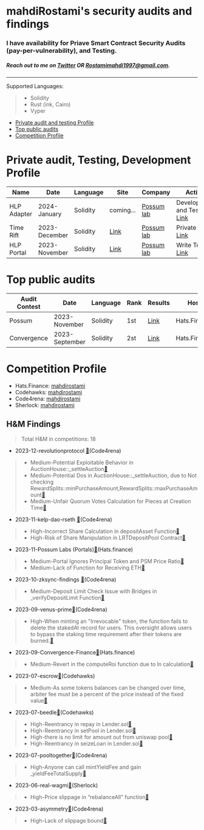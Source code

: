 # mahdiRostami's security audits and findings
### I have availability for Priave Smart Contract Security Audits (pay-per-vulnerability), and Testing. 
##### Reach out to me on [Twitter](https://twitter.com/0xmahdirostami) OR Rostamimahdi1997@gmail.com.

***
Supported Languages: 
> - Solidity
> - Rust (ink, Cairo)
> - Vyper

- [Private audit and testing Profile](#Private)
- [Top public audits](#Top)
- [Competition Profile](#Competition)


# <a name="Private"></a>Private audit, Testing, Development Profile

| Name       | Date          | Language | Site                                    | Company                                   | Action                                                                                                        |
| ---------- | ------------- | -------- | --------------------------------------- | ----------------------------------------- | ------------------------------------------------------------------------------------------------------------- |
| HLP Adapter| 2024-January  | Solidity | coming...                               | [Possum lab](https://www.possumlabs.io/)  | Development and Testing [Link](https://github.com/0xmahdirostami/Adapters)                                    |
| Time Rift  | 2023-December | Solidity | [Link](https://timerift.possumlabs.io/) | [Possum lab](https://www.possumlabs.io/)  | Private Audit [Link](https://github.com/0xmahdirostami/audits/tree/main/Private-audit/Time%20Rift/report.pdf) | 
| HLP Portal | 2023-November | Solidity | [Link](https://portals.possumlabs.io/)  | [Possum lab](https://www.possumlabs.io/)  | Write Tests [Link](https://github.com/PossumLabsCrypto/Portals/blob/main/test/V1/PortalUnit.t.sol)            | 

# <a name="Top"></a>Top public audits

| Audit Contest | Date            | Language | Rank | Results                                                                                                                        | Host         | 
| ------------- | --------------- | -------- | ---- | ------------------------------------------------------------------------------------------------------------------------------ | ------------ |
| Possum        |  2023-November  | Solidity | 1st  | [Link](https://app.hats.finance/audit-competitions/possum-labs-portals-0xed8965d49b8aeca763447d56e6da7f4e0506b2d3/leaderboard) | Hats.Finance |
| Convergence   |  2023-September | Solidity | 2st  | [Link](https://app.hats.finance/audit-competitions/convergence-finance-0x0e410e7af8e70fc5bffcdbfbdf1673ee7b3d0777/leaderboard) | Hats.Finance |

# <a name="Competition"></a>Competition Profile

- Hats.Finance: [mahdirostami](https://app.hats.finance/profile/mahdirostami)<br>
- Codehawks: [mahdirostami](https://www.codehawks.com/profile/clk52jmr9000el008w4z3a043)<br>
- Code4rena: [mahdirostami](https://code4rena.com/@mahdirostami)<br>
- Sherlock:  [mahdirostami](https://audits.sherlock.xyz/watson/mahdiRostami)<br>

## H&M Findings

> Total H&M in competitions: 18

- 2023-12-revolutionprotocol [:link:](https://code4rena.com/audits/2023-12-revolution-protocol#top)(Code4rena)
> - Medium-Potential Exploitable Behavior in AuctionHouse::_settleAuction[:link:](https://github.com/code-423n4/2023-12-revolutionprotocol-findings/issues/546)
> - Medium-Potential Dos in AuctionHouse::_settleAuction, due to Not checking RewardSplits::minPurchaseAmount,RewardSplits::maxPurchaseAmount[:link:](https://github.com/code-423n4/2023-12-revolutionprotocol-findings/issues/558)
> - Medium-Unfair Quorum Votes Calculation for Pieces at Creation Time[:link:](https://github.com/code-423n4/2023-12-revolutionprotocol-findings/issues/43)

- 2023-11-kelp-dao-rseth [:link:](https://code4rena.com/contests/2023-11-kelp-dao-rseth#top)(Code4rena)
> - High-Incorrect Share Calculation in depositAsset Function[:link:](https://github.com/code-423n4/2023-11-kelp-findings/issues/98)
> - High-Risk of Share Manipulation in LRTDepositPool Contract[:link:](https://github.com/code-423n4/2023-11-kelp-findings/issues/99)

- 2023-11-Possum Labs (Portals)[:link:](https://app.hats.finance/audit-competitions/possum-labs-portals-0xed8965d49b8aeca763447d56e6da7f4e0506b2d3)(Hats.finance)
> - Medium-Portal Ignores Principal Token and PSM Price Ratio[:link:](https://github.com/hats-finance/Possum-Labs--Portals--0xed8965d49b8aeca763447d56e6da7f4e0506b2d3/issues/49)
> - Medium-Lack of Function for Receiving ETH[:link:](https://github.com/hats-finance/Possum-Labs--Portals--0xed8965d49b8aeca763447d56e6da7f4e0506b2d3/issues/69)

- 2023-10-zksync-findings [:link:](https://code4rena.com/audits/2023-10-zksync-era#top)(Code4rena)
> - Medium-Deposit Limit Check Issue with Bridges in _verifyDepositLimit Function[:link:](https://github.com/code-423n4/2023-12-revolutionprotocol-findings/issues/546)

- 2023-09-venus-prime[:link:](https://code4rena.com/contests/2023-09-venus-prime#top)(Code4rena)
> - High-When minting an "Irrevocable" token, the function fails to delete the stakedAt record for users. This oversight allows users to bypass the staking time requirement after their tokens are burned.[:link:](https://github.com/code-423n4/2023-09-venus-findings/issues/102)

- 2023-09-Convergence-Finance[:link:](https://app.hats.finance/audit-competitions/convergence-finance-ibo-0x0e410e7af8e70fc5bffcdbfbdf1673ee7b3d0777/leaderboard)(Hats.finance)
> - Medium-Revert in the computeRoi function due to ln calculation[:link:](https://github.com/hats-finance/Convergence-Finance---IBO-0x0e410e7af8e70fc5bffcdbfbdf1673ee7b3d0777/issues/47)

- 2023-07-escrow[:link:](https://www.codehawks.com/contests/cljyfxlc40003jq082s0wemya)(Codehawks)
> - Medium-As some tokens balances can be changed over time, arbiter fee must be a percent of the price instead of the fixed value[:link:](https://github.com/Cyfrin/2023-07-escrow/issues/145)

- 2023-07-beedle[:link:](https://www.codehawks.com/contests/clkbo1fa20009jr08nyyf9wbx)(Codehawks)
> - High-Reentrancy in repay in Lender.sol[:link:](https://github.com/Cyfrin/2023-07-beedle/issues/136)
> - High-Reentrancy in setPool in Lender.sol[:link:](https://github.com/Cyfrin/2023-07-beedle/issues/130)
> - High-there is no limit for amount out from uniswap pool[:link:](https://github.com/Cyfrin/2023-07-beedle/issues/73)
> - High-Reentrancy in seizeLoan in Lender.sol[:link:](https://github.com/Cyfrin/2023-07-beedle/issues/137)

- 2023-07-pooltogether[:link:](https://code4rena.com/contests/2023-07-pooltogether)(Code4rena)
> - High-Anyone can call mintYieldFee and gain _yieldFeeTotalSupply[:link:](https://github.com/code-423n4/2023-07-pooltogether-findings/issues/365)

- 2023-06-real-wagmi[:link:](https://app.sherlock.xyz/audits/contests/88)(Sherlock)
> - High-Price slippage in “rebalanceAll” function[:link:](https://github.com/sherlock-audit/2023-06-real-wagmi-judging/issues/22)

- 2023-03-asymmetry[:link:](https://code4rena.com/reports/2023-03-asymmetry)(Code4rena)
> - High-Lack of slippage bound[:link:](https://github.com/code-423n4/2023-03-asymmetry-findings/issues/24)
